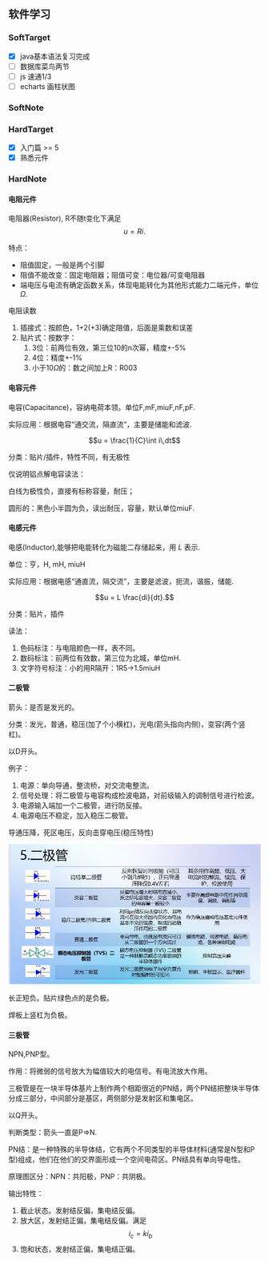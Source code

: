 ## 软件学习

### SoftTarget

- [x] java基本语法复习完成
- [ ] 数据库菜鸟两节
- [ ] js 速通1/3
- [ ] echarts 画柱状图

### SoftNote


### HardTarget

- [x] 入门篇 >= 5
- [x] 熟悉元件

### HardNote

#### 电阻元件

电阻器(Resistor), R不随t变化下满足
$$u = Ri.$$

特点：
* 阻值固定，一般是两个引脚
* 阻值不能改变：固定电阻器；阻值可变：电位器/可变电阻器
* 端电压与电流有确定函数关系，体现电能转化为其他形式能力二端元件，单位 $\Omega$.

电阻读数
1. 插接式：按颜色，1+2(+3)确定阻值，后面是乘数和误差
2. 贴片式：按数字：
    1. 3位：前两位有效，第三位10的n次幂，精度+-5%
    2. 4位：精度+-1%
    3. 小于10$\Omega$的：数之间加上R：R003

#### 电容元件

电容(Capacitance)，容纳电荷本领。单位F,mF,miuF,nF,pF.

实际应用：根据电容“通交流，隔直流”，主要是储能和滤波.

$$u = \frac{1}{C}\int i\,dt$$

分类：贴片/插件，特性不同，有无极性

仅说明铝点解电容读法：

白线为极性负，直接有标称容量，耐压；

圆形的：黑色小半圆为负，读出耐压，容量，默认单位miuF.

#### 电感元件

电感(Inductor),能够把电能转化为磁能二存储起来，用 $L$ 表示.

单位：亨，H, mH, miuH

实际应用：根据电感“通直流，隔交流”，主要是滤波，扼流，谐振，储能.

$$u = L \frac{di}{dt}.$$

分类：贴片，插件

读法：
1. 色码标注：与电阻颜色一样，表不同。
2. 数码标注：前两位有效数，第三位为北城，单位mH.
3. 文字符号标注：小的用R隔开：1R5->1.5miuH

#### 二极管

箭头：是否是发光的。

分类：发光，普通，稳压(加了个小横杠)，光电(箭头指向内侧)，变容(两个竖杠)。

以D开头。

例子：

1. 电源：单向导通，整流桥，对交流电整流。
2. 信号处理：将二极管与电容构成检波电路，对前级输入的调制信号进行检波。
3. 电源输入端加一个二极管，进行防反接。
4. 电源电压不稳定，加入稳压二极管。

导通压降，死区电压，反向击穿电压(稳压特性)

!["二极管分类"](./image/1.png)

长正短负。贴片绿色点的是负极。

焊板上竖杠为负极。

#### 三极管

NPN,PNP型。

作用：将微弱的信号放大为幅值较大的电信号。有电流放大作用。

三极管是在一块半导体基片上制作两个相距很近的PN结，两个PN结把整块半导体分成三部分，中间部分是基区，两侧部分是发射区和集电区。

以Q开头。

判断类型：箭头一直是P=>N.

PN结：是一种特殊的半导体结，它有两个不同类型的半导体材料(通常是N型和P型)组成，他们在他们的交界面形成一个空间电荷区。PN结具有单向导电性。

原理图区分：NPN：共阳极，PNP：共阴极。

输出特性：
1. 截止状态。发射结反偏，集电结反偏。
2. 放大区，发射结正偏，集电结反偏。满足$$i_{c} = k i_{b}$$
3. 饱和状态，发射结正偏，集电结正偏。
